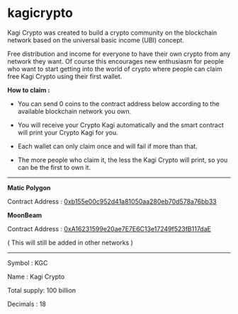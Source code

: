 # kagicrypto 

Kagi Crypto was created to build a crypto community on the blockchain network based on the universal basic income (UBI) concept.

Free distribution and income for everyone to have their own crypto from any network they want. Of course this encourages new enthusiasm for people who want to start getting into the world of crypto where people can claim free Kagi Crypto using their first wallet.

**How to claim :**

- You can send 0 coins to the contract address below according to the available blockchain network you own.

- You will receive your Crypto Kagi automatically and the smart contract will print your Crypto Kagi for you.

- Each wallet can only claim once and will fail if more than that.

- The more people who claim it, the less the Kagi Crypto will print, so you can be the first to own it.


-----------------------


**Matic Polygon**

Contract Address : [0xb155e00c952d41a81050aa280eb70d578a76bb33](https://polygonscan.com/address/0xb155e00c952d41a81050aa280eb70d578a76bb33)


**MoonBeam**

Contract Address : [0xA16231599e20ae7E7E6C13e17249f523fB117daE](https://moonscan.io/address/0xa16231599e20ae7e7e6c13e17249f523fb117dae)

( This will still be added in other networks )

---------------------

Symbol      : KGC

Name        : Kagi Crypto

Total supply: 100 billion

Decimals    : 18

